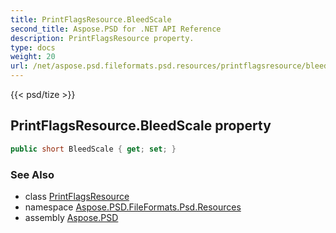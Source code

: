 ```yaml
---
title: PrintFlagsResource.BleedScale
second_title: Aspose.PSD for .NET API Reference
description: PrintFlagsResource property. 
type: docs
weight: 20
url: /net/aspose.psd.fileformats.psd.resources/printflagsresource/bleedscale/
---
```

{{< psd/tize >}}
## PrintFlagsResource.BleedScale property

```csharp
public short BleedScale { get; set; }
```

### See Also

* class [PrintFlagsResource](../)
* namespace [Aspose.PSD.FileFormats.Psd.Resources](../../printflagsresource/)
* assembly [Aspose.PSD](../../../)


